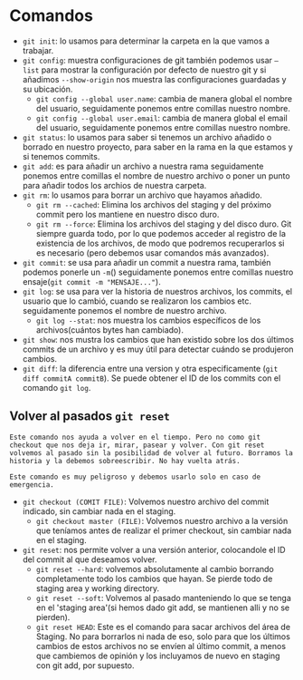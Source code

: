 # Comandos
* `git init`: lo usamos para determinar la carpeta en la que vamos a trabajar.
* `git config`: muestra configuraciones de git también podemos usar `–list` para mostrar la configuración por defecto de nuestro git y si añadimos `--show-origin` nos muestra las configuraciones guardadas y su ubicación.
    * `git config --global user.name`: cambia de manera global el nombre del usuario, seguidamente ponemos entre comillas nuestro nombre.
    * `git config --global user.email`: cambia de manera global el email del usuario, seguidamente ponemos entre comillas nuestro nombre.
* `git status`: lo usamos para saber si tenemos un archivo añadido o borrado en nuestro proyecto, para saber en la rama en la que estamos y si tenemos commits.
* `git add`: es para añadir un archivo a nuestra rama seguidamente ponemos entre comillas el nombre de nuestro archivo o poner un punto para añadir todos los archios de nuestra carpeta.
* `git rm`: lo usamos para borrar un archivo que hayamos añadido.
    * `git rm --cached`: Elimina los archivos del staging y del próximo commit pero los mantiene en nuestro disco duro.
    * `git rm --force`: Elimina los archivos del staging y del disco duro. Git siempre guarda todo, por lo que podemos acceder al registro de la existencia de los archivos, de modo que podremos recuperarlos si es necesario (pero debemos usar comandos más avanzados).
* `git commit`: se usa para añadir un commit a nuestra rama, también podemos ponerle un `-m`() seguidamente ponemos entre comillas nuestro ensaje(`git commit -m "MENSAJE..."`).
* `git log`: se usa para ver la historia de nuestros archivos, los commits, el usuario que lo cambió, cuando se realizaron los cambios etc. seguidamente ponemos el nombre de nuestro archivo.
    * `git log --stat`: nos muestra los cambios específicos de los archivos(cuántos bytes han cambiado).
* `git show`: nos mustra los cambios que han existido sobre los dos últimos commits de un archivo y es muy útil para detectar cuándo se produjeron cambios.
* `git diff`: la diferencia entre una version y otra especificamente (`git diff commitA commitB`). Se puede obtener el ID de los commits con el comando `git log`.
## Volver al pasados `git reset`
```
Este comando nos ayuda a volver en el tiempo. Pero no como git checkout que nos deja ir, mirar, pasear y volver. Con git reset volvemos al pasado sin la posibilidad de volver al futuro. Borramos la historia y la debemos sobreescribir. No hay vuelta atrás.

Este comando es muy peligroso y debemos usarlo solo en caso de emergencia.
```
* `git checkout (COMIT FILE)`: Volvemos nuestro archivo del commit indicado, sin cambiar nada en el staging.
    * `git checkout master (FILE)`: Volvemos nuestro archivo a la versión que teníamos antes de realizar el primer checkout, sin cambiar nada en el staging.
* `git reset`: nos permite volver a una versión anterior, colocandole el ID del commit al que deseamos volver.
    * `git reset --hard`: volvemos absolutamente al cambio borrando completamente todo los cambios que hayan. Se pierde todo de staging area y working directory.
    * `git reset --soft`: Volvemos al pasado manteniendo lo que se tenga en el 'staging area'(si hemos dado git add, se mantienen alli y no se pierden).
    * `git reset HEAD`: Este es el comando para sacar archivos del área de Staging. No para borrarlos ni nada de eso, solo para que los últimos cambios de estos archivos no se envíen al último commit, a menos que cambiemos de opinión y los incluyamos de nuevo en staging con git add, por supuesto.